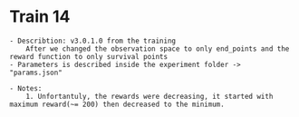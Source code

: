 # Train 14
	
	- Describtion: v3.0.1.0 from the training
		After we changed the observation space to only end_points and the reward function to only survival points
	- Parameters is described inside the experiment folder -> "params.json"

	- Notes:
		1. Unfortantuly, the rewards were decreasing, it started with maximum reward(~= 200) then decreased to the minimum.
